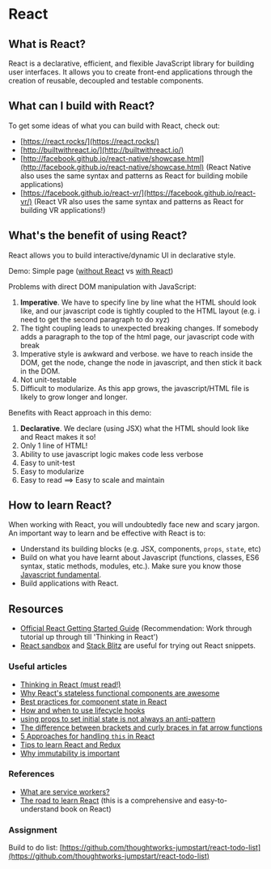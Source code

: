# React

## What is React?

React is a declarative, efficient, and flexible JavaScript library for building user interfaces. It allows you to create front-end applications through the creation of reusable, decoupled and testable components.

## What can I build with React?

To get some ideas of what you can build with React, check out:

* [https://react.rocks/](https://react.rocks/)
* [http://builtwithreact.io/](http://builtwithreact.io/)  
* [http://facebook.github.io/react-native/showcase.html](http://facebook.github.io/react-native/showcase.html) \(React Native also uses the same syntax and patterns as React for building mobile applications\)
* [https://facebook.github.io/react-vr/](https://facebook.github.io/react-vr/) \(React VR also uses the same syntax and patterns as React for building VR applications!\)

## What's the benefit of using React?

React allows you to build interactive/dynamic UI in declarative style.

Demo: Simple page \([without React](https://codepen.io/davified/pen/KQodXj) vs [with React](https://codepen.io/davified/pen/jZzPpK)\)

Problems with direct DOM manipulation with JavaScript:

1. **Imperative**. We have to specify line by line what the HTML should look like, and our javascript code is tightly coupled to the HTML layout (e.g. i need to get the second paragraph to do xyz)
2. The tight coupling leads to unexpected breaking changes. If somebody adds a paragraph to the top of the html page, our javascript code with break
3. Imperative style is awkward and verbose. we have to reach inside the DOM, get the node, change the node in javascript, and then stick it back in the DOM.
4. Not unit-testable
5. Difficult to modularize. As this app grows, the javascript/HTML file is likely to grow longer and longer.

Benefits with React approach in this demo:

1. **Declarative**. We declare (using JSX) what the HTML should look like and React makes it so!
2. Only 1 line of HTML!
3. Ability to use javascript logic makes code less verbose
4. Easy to unit-test
5. Easy to modularize
6. Easy to read ==> Easy to scale and maintain

## How to learn React?

When working with React, you will undoubtedly face new and scary jargon. An important way to learn and be effective with React is to:

* Understand its building blocks \(e.g. JSX, components, `props`, `state`, etc\)
* Build on what you have learnt about Javascript \(functions, classes, ES6 syntax, static methods, modules, etc.\). Make sure you know those [Javascript fundamental](https://www.robinwieruch.de/javascript-fundamentals-react-requirements/).
* Build applications with React.

## Resources

* [Official React Getting Started Guide](https://reactjs.org/docs/hello-world.html) \(Recommendation: Work through tutorial up through till 'Thinking in React'\)
* [React sandbox](https://codesandbox.io/s/) and [Stack Blitz](https://stackblitz.com/) are useful for trying out React snippets.

### Useful articles

* [Thinking in React \(must read!\)](https://reactjs.org/docs/thinking-in-react.html)
* [Why React's stateless functional components are awesome](https://hackernoon.com/react-stateless-functional-components-nine-wins-you-might-have-overlooked-997b0d933dbc)
* [Best practices for component state in React](http://brewhouse.io/blog/2015/03/24/best-practices-for-component-state-in-reactjs.html)
* [How and when to use lifecycle hooks](https://engineering.musefind.com/react-lifecycle-methods-how-and-when-to-use-them-2111a1b692b1)
* [using props to set initial state is not always an anti-pattern](https://zhenyong.github.io/react/tips/props-in-getInitialState-as-anti-pattern.html)
* [The difference between brackets and curly braces in fat arrow functions](https://stackoverflow.com/questions/39629962/arrow-function-without-curly-braces)
* [5 Approaches for handling `this` in React](https://medium.freecodecamp.org/react-binding-patterns-5-approaches-for-handling-this-92c651b5af56)
* [Tips to learn React and Redux](https://www.robinwieruch.de/tips-to-learn-react-redux/)
* [Why immutability is important](https://reactjs.org/tutorial/tutorial.html#why-immutability-is-important)

### References

* [What are service workers?](https://developers.google.com/web/fundamentals/primers/service-workers/)
* [The road to learn React](https://leanpub.com/the-road-to-learn-react) \(this is a comprehensive and easy-to-understand book on React\)

### Assignment

Build to do list: [https://github.com/thoughtworks-jumpstart/react-todo-list](https://github.com/thoughtworks-jumpstart/react-todo-list)

